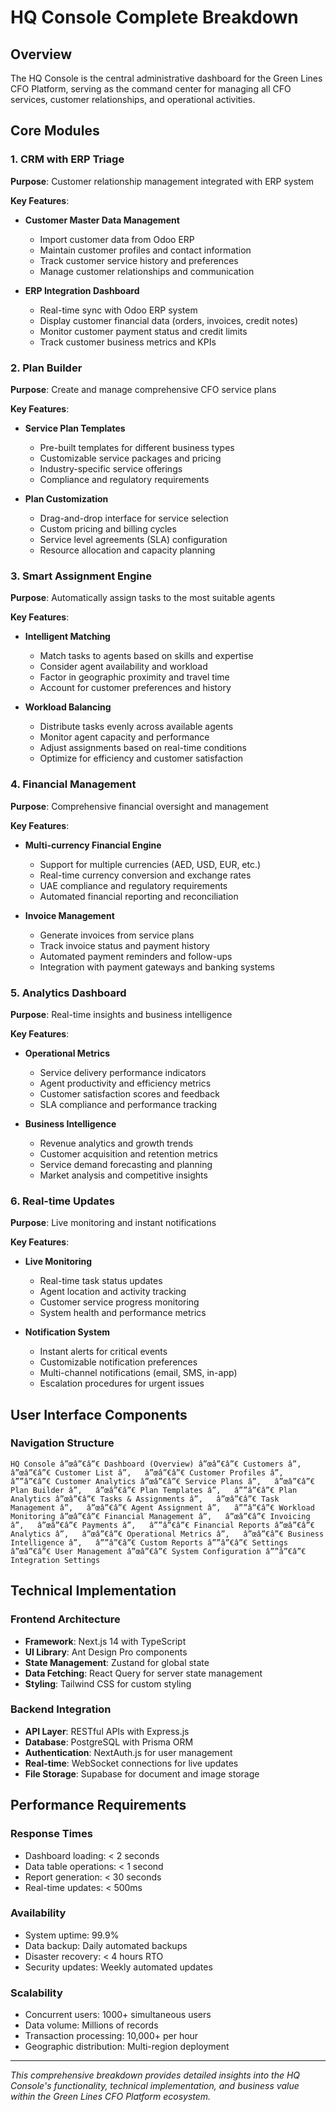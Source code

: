 ﻿# HQ Console Complete Breakdown

## Overview
The HQ Console is the central administrative dashboard for the Green Lines CFO Platform, serving as the command center for managing all CFO services, customer relationships, and operational activities.

## Core Modules

### 1. CRM with ERP Triage
**Purpose**: Customer relationship management integrated with ERP system

**Key Features**:
- **Customer Master Data Management**
  - Import customer data from Odoo ERP
  - Maintain customer profiles and contact information
  - Track customer service history and preferences
  - Manage customer relationships and communication

- **ERP Integration Dashboard**
  - Real-time sync with Odoo ERP system
  - Display customer financial data (orders, invoices, credit notes)
  - Monitor customer payment status and credit limits
  - Track customer business metrics and KPIs

### 2. Plan Builder
**Purpose**: Create and manage comprehensive CFO service plans

**Key Features**:
- **Service Plan Templates**
  - Pre-built templates for different business types
  - Customizable service packages and pricing
  - Industry-specific service offerings
  - Compliance and regulatory requirements

- **Plan Customization**
  - Drag-and-drop interface for service selection
  - Custom pricing and billing cycles
  - Service level agreements (SLA) configuration
  - Resource allocation and capacity planning

### 3. Smart Assignment Engine
**Purpose**: Automatically assign tasks to the most suitable agents

**Key Features**:
- **Intelligent Matching**
  - Match tasks to agents based on skills and expertise
  - Consider agent availability and workload
  - Factor in geographic proximity and travel time
  - Account for customer preferences and history

- **Workload Balancing**
  - Distribute tasks evenly across available agents
  - Monitor agent capacity and performance
  - Adjust assignments based on real-time conditions
  - Optimize for efficiency and customer satisfaction

### 4. Financial Management
**Purpose**: Comprehensive financial oversight and management

**Key Features**:
- **Multi-currency Financial Engine**
  - Support for multiple currencies (AED, USD, EUR, etc.)
  - Real-time currency conversion and exchange rates
  - UAE compliance and regulatory requirements
  - Automated financial reporting and reconciliation

- **Invoice Management**
  - Generate invoices from service plans
  - Track invoice status and payment history
  - Automated payment reminders and follow-ups
  - Integration with payment gateways and banking systems

### 5. Analytics Dashboard
**Purpose**: Real-time insights and business intelligence

**Key Features**:
- **Operational Metrics**
  - Service delivery performance indicators
  - Agent productivity and efficiency metrics
  - Customer satisfaction scores and feedback
  - SLA compliance and performance tracking

- **Business Intelligence**
  - Revenue analytics and growth trends
  - Customer acquisition and retention metrics
  - Service demand forecasting and planning
  - Market analysis and competitive insights

### 6. Real-time Updates
**Purpose**: Live monitoring and instant notifications

**Key Features**:
- **Live Monitoring**
  - Real-time task status updates
  - Agent location and activity tracking
  - Customer service progress monitoring
  - System health and performance metrics

- **Notification System**
  - Instant alerts for critical events
  - Customizable notification preferences
  - Multi-channel notifications (email, SMS, in-app)
  - Escalation procedures for urgent issues

## User Interface Components

### Navigation Structure
`
HQ Console
â”œâ”€â”€ Dashboard (Overview)
â”œâ”€â”€ Customers
â”‚   â”œâ”€â”€ Customer List
â”‚   â”œâ”€â”€ Customer Profiles
â”‚   â””â”€â”€ Customer Analytics
â”œâ”€â”€ Service Plans
â”‚   â”œâ”€â”€ Plan Builder
â”‚   â”œâ”€â”€ Plan Templates
â”‚   â””â”€â”€ Plan Analytics
â”œâ”€â”€ Tasks & Assignments
â”‚   â”œâ”€â”€ Task Management
â”‚   â”œâ”€â”€ Agent Assignment
â”‚   â””â”€â”€ Workload Monitoring
â”œâ”€â”€ Financial Management
â”‚   â”œâ”€â”€ Invoicing
â”‚   â”œâ”€â”€ Payments
â”‚   â””â”€â”€ Financial Reports
â”œâ”€â”€ Analytics
â”‚   â”œâ”€â”€ Operational Metrics
â”‚   â”œâ”€â”€ Business Intelligence
â”‚   â””â”€â”€ Custom Reports
â””â”€â”€ Settings
    â”œâ”€â”€ User Management
    â”œâ”€â”€ System Configuration
    â””â”€â”€ Integration Settings
`

## Technical Implementation

### Frontend Architecture
- **Framework**: Next.js 14 with TypeScript
- **UI Library**: Ant Design Pro components
- **State Management**: Zustand for global state
- **Data Fetching**: React Query for server state management
- **Styling**: Tailwind CSS for custom styling

### Backend Integration
- **API Layer**: RESTful APIs with Express.js
- **Database**: PostgreSQL with Prisma ORM
- **Authentication**: NextAuth.js for user management
- **Real-time**: WebSocket connections for live updates
- **File Storage**: Supabase for document and image storage

## Performance Requirements

### Response Times
- Dashboard loading: < 2 seconds
- Data table operations: < 1 second
- Report generation: < 30 seconds
- Real-time updates: < 500ms

### Availability
- System uptime: 99.9%
- Data backup: Daily automated backups
- Disaster recovery: < 4 hours RTO
- Security updates: Weekly automated updates

### Scalability
- Concurrent users: 1000+ simultaneous users
- Data volume: Millions of records
- Transaction processing: 10,000+ per hour
- Geographic distribution: Multi-region deployment

---

*This comprehensive breakdown provides detailed insights into the HQ Console's functionality, technical implementation, and business value within the Green Lines CFO Platform ecosystem.*
